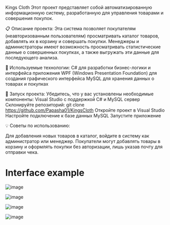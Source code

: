 Kings Cloth
Этот проект представляет собой автоматизированную информационную систему, разработанную для управления товарами и совершения покупок.

📋 Описание проекта: Эта система позволяет покупателям (неавторизованным пользователям) просматривать каталог товаров, добавлять их в корзину и совершать покупки. Менеджеры и администраторы имеют возможность просматривать статистические данные о совершенных покупках, а также выгружать эти данные для последующего анализа.

🔧 Используемые технологии:
C# для разработки бизнес-логики и интерфейса приложения
WPF (Windows Presentation Foundation) для создания графического интерфейса
MySQL для хранения данных о товарах и покупках

🚀 Запуск проекта: Убедитесь, что у вас установлены необходимые компоненты: Visual Studio с поддержкой C# и MySQL сервер
Склонируйте репозиторий: git clone https://github.com/Papasha01/KingsCloth
Откройте проект в Visual Studio
Настройте подключение к базе данных MySQL
Запустите приложение

💡 Советы по использованию:

Для добавления новых товаров в каталог, войдите в систему как администратор или менеджер. Покупатели могут добавлять товары в корзину и оформлять покупки без авторизации, лишь указав почту для отправки чека.
# Interface example
![image](https://user-images.githubusercontent.com/50790807/176893172-adaeb3ff-0724-44bb-b060-f7c9bbccc897.png)

![image](https://user-images.githubusercontent.com/50790807/176893499-bf8f86ea-4595-424d-9dc2-d34184d652e6.png)

![image](https://user-images.githubusercontent.com/50790807/176893348-638642c5-e744-4884-9443-5872c71ee634.png)

![image](https://user-images.githubusercontent.com/50790807/176893228-cea62729-e85c-49db-b71a-e81110f37213.png)
